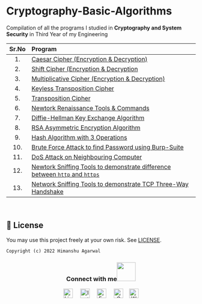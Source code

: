 # Cryptography-Basic-Algorithms

Compilation of all the programs I studied in **Cryptography and System Security** in Third Year of my Engineering

| Sr.No | Program |
| :---: | :--- |
| 1. | [Caesar Cipher (Encryption & Decryption)](./src/Caeser%20Cipher.py)  |
| 2. | [Shift Cipher (Encryption & Decryption](./src/Shift%20Cipher.py)   |
| 3. | [Multiplicative Cipher (Encryption & Decryption)](./src/Multiplicative%20Cipher.py)   |
| 4. | [Keyless Transposition Cipher](./src/Keyless%20Transposition%20(Rail%20Fence).py)   |
| 5. | [Transposition Cipher](./src/Transposition%20Cipher%20(Columnar).py)   |
| 6. | [Newtork Renaissance Tools & Commands](.//)   |
| 7. | [Diffie-Hellman Key Exchange Algorithm](./src/Diffie%20Hellman%20Key%20Exchange%20Algorithm.py)   |
| 8. | [RSA Asymmetric Encryption Algorithm](./src/RSA%20Encryption%20Algorithm.py)   |
| 9. | [Hash Algorithm with 3 Operations](.//)   |
| 10.| [Brute Force Attack to find Password using Burp-Suite](./src/Burp-Suite%20(Brute%20Force%20Attack).md)   |
| 11.| [DoS Attack on Neighbouring Computer](.//)   |
| 12.| [Newtork Sniffing Tools to demonstrate difference between `http` and `https`](.//)   |
| 13.| [Network Sniffing Tools to demonstrate TCP Three-Way Handshake](.//)    |

<br/>

## 🪪 License

You may use this project freely at your own risk. See [LICENSE](https://choosealicense.com/licenses/mit/).

    Copyright (c) 2022 Himanshu Agarwal

<div align="center">
<h3> Connect with me<a href="https://gifyu.com/image/Zy2f"><img src="https://github.com/milaan9/milaan9/blob/main/Handshake.gif" width="50px"></a>
</h3> 
<p align="center">
    <a href="https://www.linkedin.com/in/agarwal-himanshu" target="_blank"><img alt="LinkedIn" width="25px" src="https://cdn-icons-png.flaticon.com/512/3536/3536505.png"></a> &nbsp&nbsp&nbsp
    <a href="https://www.instagram.com/_._hiimanshu_._" target="_blank"><img alt="Instagram" width="25px" src="https://cdn-icons-png.flaticon.com/512/1384/1384063.png"></a> &nbsp&nbsp&nbsp
    <a href="https://www.facebook.com/profile.php?id=100006757421091" target="_blank"><img alt="Facebook" width="25px" src="https://upload.wikimedia.org/wikipedia/commons/5/51/Facebook_f_logo_%282019%29.svg"></a> &nbsp&nbsp&nbsp
    <a href="mailto:himanshuaaagarwal2002@gmail.com" target="_blank"><img alt="Gmail" width="25px" src="https://cdn-icons-png.flaticon.com/512/5968/5968534.png"></a>&nbsp&nbsp&nbsp
    <a href="https://api.whatsapp.com/send/?phone=%2B919967432086&text&type=phone_number&app_absent=0" target="_blank"><img alt="Whatsapp" width="25px" src="https://cdn-icons-png.flaticon.com/512/5968/5968841.png"></a>
    
</p> 
